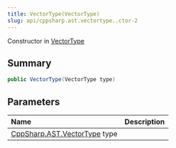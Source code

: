 ```yaml
---
title: VectorType(VectorType)
slug: api/cppsharp.ast.vectortype..ctor-2
---
```

Constructor in [VectorType](/api/cppsharp/ast/vectortype)

## Summary



```csharp
public VectorType(VectorType type)
```

## Parameters

|Name|Description|
|:---|:---|
|[CppSharp.AST.VectorType](/api/cppsharp/ast/vectortype) type||

